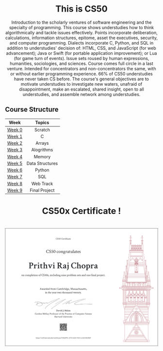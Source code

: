 <h1 align="center">This is CS50</h1>
<p align="center">Introduction to the scholarly ventures of software engineering and the specialty of programming. This course shows understudies how to think algorithmically and tackle issues effectively. Points incorporate deliberation, calculations, information structures, epitome, asset the executives, security, and computer programming. Dialects incorporate C, Python, and SQL in addition to understudies' decision of: HTML, CSS, and JavaScript (for web advancement); Java or Swift (for portable application improvement); or Lua (for game turn of events). Issue sets roused by human expressions, humanities, sociologies, and sciences. Course comes full circle in a last venture. Intended for concentrators and non-concentrators the same, with or without earlier programming experience. 66% of CS50 understudies have never taken CS before. The course's general objectives are to motivate understudies to investigate new waters, unafraid of disappointment, make an escalated, shared insight, open to all understudies, and assemble network among understudies.</p>

## Course Structure
| Week                                               | Topics                            |
| ---------------------------------------------------|:---------------------------------:|
| [Week 0](https://cs50.harvard.edu/x/2020/weeks/0/) | Scratch                           | 
| [Week 1](https://cs50.harvard.edu/x/2020/weeks/1/) | C                                 | 
| [Week 2](https://cs50.harvard.edu/x/2020/weeks/2/) | Arrays                            | 
| [Week 3](https://cs50.harvard.edu/x/2020/weeks/3/) | Alogrithms                        | 
| [Week 4](https://cs50.harvard.edu/x/2020/weeks/4/) | Memory                            | 
| [Week 5](https://cs50.harvard.edu/x/2020/weeks/5/) | Data Structures                   | 
| [Week 6](https://cs50.harvard.edu/x/2020/weeks/6/) | Python                            | 
| [Week 7](https://cs50.harvard.edu/x/2020/weeks/7/) | SQL                               | 
| [Week 8](https://cs50.harvard.edu/x/2020/weeks/8/) | Web Track                         | 
| [Week 9](https://cs50.harvard.edu/x/2020/project/) | Final Project                     | 

<h1 align="center">CS50x Certificate !<h1>

![](CS50x.png)
